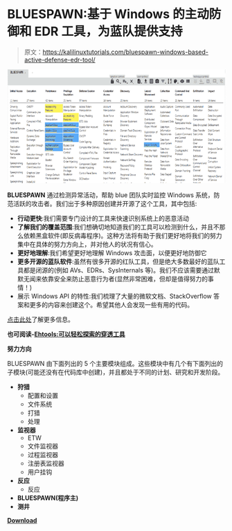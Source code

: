 # BLUESPAWN:基于 Windows 的主动防御和 EDR 工具，为蓝队提供支持

> 原文：<https://kalilinuxtutorials.com/bluespawn-windows-based-active-defense-edr-tool/>

[![BLUESPAWN : Windows-Based Active Defense & EDR Tool To Empower Blue Teams](img/f70db91350f882162c55879d25c1f4b9.png "BLUESPAWN : Windows-Based Active Defense & EDR Tool To Empower Blue Teams")](https://1.bp.blogspot.com/-7S197QrRNTE/XXTN0v8_PkI/AAAAAAAACZo/xrr1uPNv800nEJTdv11zJ2CD9O6zq0H7QCLcBGAs/s1600/BLUESPAWN%2B%25282%2529.png)

**BLUESPAWN** 通过检测异常活动，帮助 blue 团队实时监控 Windows 系统，防范活跃的攻击者。我们出于多种原因创建并开源了这个工具，其中包括:

*   **行动更快**:我们需要专门设计的工具来快速识别系统上的恶意活动
*   **了解我们的覆盖范围**:我们想确切地知道我们的工具可以检测到什么，并且不那么依赖黑盒软件(即反病毒程序)。这种方法将有助于我们更好地将我们的努力集中在具体的努力方向上，并对他人的状况有信心。
*   **更好地理解**:我们希望更好地理解 Windows 攻击面，以便更好地防御它
*   **更多开源的蓝队软件**:虽然有很多开源的红队工具，但是绝大多数最好的蓝队工具都是闭源的(例如 AVs、EDRs、SysInternals 等)。我们不应该需要通过默默无闻来依靠安全来防止恶意行为者(显然非常困难，但却是值得努力的事情！)
*   展示 Windows API 的特性:我们梳理了大量的微软文档、StackOverflow 答案和更多的内容来创建这个。希望其他人会发现一些有用的代码。

[点击此处](https://ion28.github.io/BLUESPAWN/#layerURL=https%3A%2F%2Fion28.github.io%2FBLUESPAWN%2Fassets%2Fcoverage.json)了解更多信息。

**也可阅读-[Ehtools:可以轻松探索的穿透工具](https://kalilinuxtutorials.com/ehtools-penetration-tools/)**

**努力方向**

BLUESPAWN 由下面列出的 5 个主要模块组成。这些模块中有几个有下面列出的子模块(可能还没有在代码库中创建)，并且都处于不同的计划、研究和开发阶段。

*   **狩猎**
    *   配置和设置
    *   文件系统
    *   打猎
    *   处理
*   **监视器**
    *   ETW
    *   文件监视器
    *   过程监视器
    *   注册表监视器
    *   用户挂钩
*   **反应**
    *   反应
*   **BLUESPAWN(程序主)**
*   **测井**

[**Download**](https://github.com/ION28/BLUESPAWN)